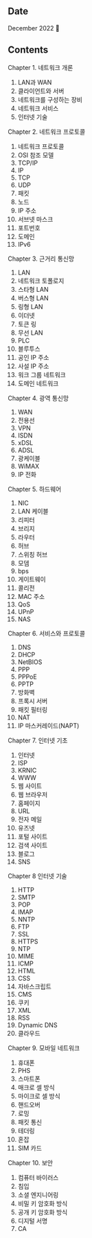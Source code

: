 ## Date

December 2022 :christmas_tree:

## Contents

Chapter 1. 네트워크 개론

1. LAN과 WAN
2. 클라이언트와 서버
3. 네트워크를 구성하는 장비
4. 네트워크 서비스
5. 인터넷 기술

Chapter 2. 네트워크 프로토콜

1. 네트워크 프로토콜
2. OSI 참조 모델
3. TCP/IP
4. IP
5. TCP
6. UDP
7. 패킷
8. 노드
9. IP 주소
10. 서브넷 마스크
11. 포트번호
12. 도메인
13. IPv6

Chapter 3. 근거리 통신망

1. LAN
2. 네트워크 토폴로지
3. 스타형 LAN
4. 버스형 LAN
5. 링형 LAN
6. 이더넷
7. 토큰 링
8. 무선 LAN
9. PLC
10. 블루투스
11. 공인 IP 주소
12. 사설 IP 주소
13. 워크 그룹 네트워크
14. 도메인 네트워크

Chapter 4. 광역 통신망

1. WAN
2. 전용선
3. VPN
4. ISDN
5. xDSL
6. ADSL
7. 광케이블
8. WiMAX
9. IP 전화

Chapter 5. 하드웨어

1. NIC
2. LAN 케이블
3. 리피터
4. 브리지
5. 라우터
6. 허브
7. 스위칭 허브
8. 모뎀
9. bps
10. 게이트웨이
11. 콜리전
12. MAC 주소
13. QoS
14. UPnP
15. NAS

Chapter 6. 서비스와 프로토콜

1. DNS
2. DHCP
3. NetBIOS
4. PPP
5. PPPoE
6. PPTP
7. 방화벽
8. 프록시 서버
9. 패킷 필터링
10. NAT
11. IP 마스커레이드(NAPT)

Chapter 7. 인터넷 기초

1. 인터넷
2. ISP
3. KRNIC
4. WWW
5. 웹 사이트
6. 웹 브라우저
7. 홈페이지
8. URL
9. 전자 메일
10. 유즈넷
11. 포털 사이트
12. 검색 사이트
13. 블로그
14. SNS

Chapter 8 인터넷 기술

1. HTTP
2. SMTP
3. POP
4. IMAP
5. NNTP
6. FTP
7. SSL
8. HTTPS
9. NTP
10. MIME
11. ICMP
12. HTML
13. CSS
14. 자바스크립트
15. CMS
16. 쿠키
17. XML
18. RSS
19. Dynamic DNS
20. 클라우드

Chapter 9. 모바일 네트워크

1. 휴대폰
2. PHS
3. 스마트폰
4. 매크로 셀 방식
5. 마이크로 셀 방식
6. 핸드오버
7. 로밍
8. 패킷 통신
9. 테더링
10. 혼잡
11. SIM 카드

Chapter 10. 보안

1. 컴퓨터 바이러스
2. 침입
3. 소셜 엔지니어링
4. 비밀 키 암호화 방식
5. 공개 키 암호화 방식
6. 디지털 서명
7. CA
